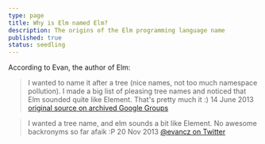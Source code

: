 ```yaml
---
type: page
title: Why is Elm named Elm?
description: The origins of the Elm programming language name
published: true
status: seedling
---
```


According to Evan, the author of Elm:

> I wanted to name it after a tree (nice names, not too much namespace pollution). I made a big list of pleasing tree names and noticed that Elm sounded quite like Element. That's pretty much it :)
> 14 June 2013
[original source on archived Google Groups](https://groups.google.com/g/elm-discuss/c/S4zbHJWPXvU/m/JyavEHDDQucJ)

> I wanted a tree name, and elm sounds a bit like Element. No awesome backronyms so far afaik :P
> 20 Nov 2013
[@evancz on Twitter](https://twitter.com/evancz/status/403009477772726272)
